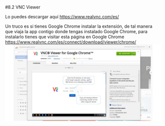 #8.2 VNC Viewer

Lo puedes descargar aquí https://www.realvnc.com/es/

Un truco es si tienes Google Chrome instalar la extensión, de tal manera que viaja la app contigo donde tengas instalado Google Chrome, para instalarlo tienes que visitar esta página en Google Chrome https://www.realvnc.com/es/connect/download/viewer/chrome/
![](/assets/vnc-chrome.jpg)